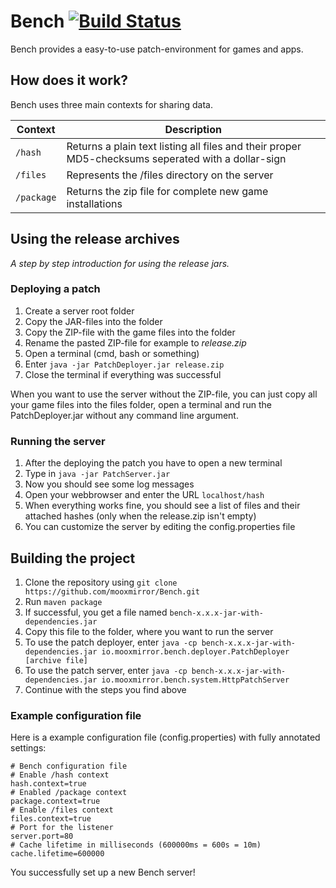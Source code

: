 Bench [![Build Status](https://travis-ci.org/lnsp/bench-server.svg?branch=master)](https://travis-ci.org/mooxmirror/bench-server)
=================

Bench provides a easy-to-use patch-environment for games and apps.

## How does it work?
Bench uses three main contexts for sharing data.

| Context  | Description |
| -------- |-----------------------------------------------------------------------------------------------|
| `/hash`  | Returns a plain text listing all files and their proper MD5-checksums seperated with a dollar-sign |
| `/files` | Represents the /files directory on the server |
| `/package`| Returns the zip file for complete new game installations |

## Using the release archives

*A step by step introduction for using the release jars.*

### Deploying a patch

1. Create a server root folder
2. Copy the JAR-files into the folder
3. Copy the ZIP-file with the game files into the folder
4. Rename the pasted ZIP-file for example to *release.zip*
4. Open a terminal (cmd, bash or something)
5. Enter `java -jar PatchDeployer.jar release.zip`
6. Close the terminal if everything was successful

When you want to use the server without the ZIP-file, you can just copy all your game files into the files folder, open a terminal and run the PatchDeployer.jar without any command line argument.

### Running the server

1. After the deploying the patch you have to open a new terminal
2. Type in `java -jar PatchServer.jar`
3. Now you should see some log messages
4. Open your webbrowser and enter the URL `localhost/hash`
5. When everything works fine, you should see a list of files and their attached hashes (only when the release.zip isn't empty)
6. You can customize the server by editing the config.properties file

## Building the project

1. Clone the repository using `git clone https://github.com/mooxmirror/Bench.git`
2. Run `maven package`
3. If successful, you get a file named `bench-x.x.x-jar-with-dependencies.jar`
4. Copy this file to the folder, where you want to run the server
5. To use the patch deployer, enter `java -cp bench-x.x.x-jar-with-dependencies.jar io.mooxmirror.bench.deployer.PatchDeployer [archive file]`
6. To use the patch server, enter `java -cp bench-x.x.x-jar-with-dependencies.jar io.mooxmirror.bench.system.HttpPatchServer`
7. Continue with the steps you find above

### Example configuration file

Here is a example configuration file (config.properties) with fully annotated settings:

```
# Bench configuration file
# Enable /hash context
hash.context=true
# Enabled /package context
package.context=true
# Enable /files context
files.context=true
# Port for the listener
server.port=80
# Cache lifetime in milliseconds (600000ms = 600s = 10m)
cache.lifetime=600000
```
You successfully set up a new Bench server!
